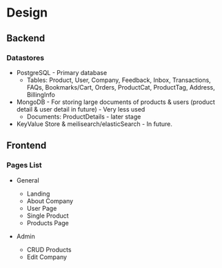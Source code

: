 # Design

## Backend

### Datastores
- PostgreSQL - Primary database
  - Tables: Product, User, Company, Feedback, Inbox, Transactions, FAQs, Bookmarks/Cart, Orders, ProductCat, ProductTag, Address, BillingInfo
- MongoDB - For storing large documents of products & users (product detail & user detail in future) - Very less used
  - Documents: ProductDetails  - later stage
- KeyValue Store & meilisearch/elasticSearch - In future.

## Frontend

### Pages List
- General
  - Landing
  - About Company
  - User Page
  - Single Product
  - Products Page

- Admin
  - CRUD Products
  - Edit Company